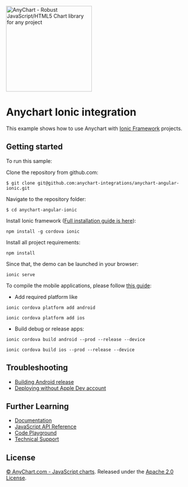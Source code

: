 [<img src="https://cdn.anychart.com/images/logo-transparent-segoe.png?2" width="234px" alt="AnyChart - Robust JavaScript/HTML5 Chart library for any project">](https://anychart.com)
# Anychart Ionic integration

This example shows how to use Anychart with
[Ionic Framework](http://ionicframework.com/docs/) projects.  

## Getting started
To run this sample:

Clone the repository from github.com:
```
$ git clone git@github.com:anychart-integrations/anychart-angular-ionic.git
```

Navigate to the repository folder:
```
$ cd anychart-angular-ionic
```

Install Ionic framework ([Full installation guide is here](http://ionicframework.com/docs/intro/installation/)):
 ```
 npm install -g cordova ionic
 ```

Install all project requirements:
 ```
 npm install
 ```
 
Since that, the demo can be launched in your browser:
 ```
 ionic serve
 ```
 
To compile the mobile applications, please follow [this guide](http://ionicframework.com/docs/intro/deploying/):
 - Add required platform like 
  ```
  ionic cordova platform add android
  ```
  ```
  ionic cordova platform add ios
  ```
 - Build debug or release apps:
  ```
  ionic cordova build android --prod --release --device
  ```
  ```
  ionic cordova build ios --prod --release --device
  ```
  
## Troubleshooting
* [Building Android release](https://forum.ionicframework.com/t/ionic-toturial-for-building-a-release-apk/15758)
* [Deploying without Apple Dev account](http://blog.ionic.io/deploying-to-a-device-without-an-apple-developer-account/)  


## Further Learning
* [Documentation](https://docs.anychart.com)
* [JavaScript API Reference](https://api.anychart.com)
* [Code Playground](https://playground.anychart.com)
* [Technical Support](https://anychart.com/support)

## License
[© AnyChart.com - JavaScript charts](http://www.anychart.com).
Released under the [Apache 2.0 License](https://github.com/anychart-integrations/php-mysql-template/blob/master/LICENSE).


